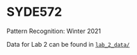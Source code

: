 # SYDE572
Pattern Recognition: Winter 2021

Data for Lab 2 can be found in [`lab_2_data/`](https://github.com/pascalewalters/SYDE572)
